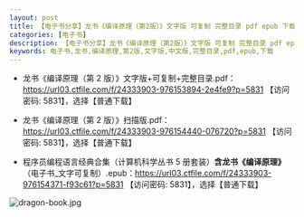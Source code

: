 ```yaml
---
layout: post
title: 【电子书分享】龙书《编译原理（第2版）》文字版 可复制 完整目录 pdf epub 下载
categories: [电子书]
description: 【电子书分享】龙书《编译原理（第2版）》文字版 可复制 完整目录 pdf epub 下载
keywords: 电子书,龙书,编译原理,第2版,文字版,中文版,完整目录,pdf,epub,下载
---
```


- 龙书《编译原理（第 2 版）》文字版+可复制+完整目录.pdf：<https://url03.ctfile.com/f/24333903-976153894-2e4fe9?p=5831> 【访问密码: 5831】，选择【普通下载】

- 龙书《编译原理（第 2 版）》扫描版.pdf：<https://url03.ctfile.com/f/24333903-976154440-076720?p=5831> 【访问密码: 5831】，选择【普通下载】

- 程序员编程语言经典合集（计算机科学丛书 5 册套装）**含龙书《编译原理》**（电子书\_文字可复制）.epub：<https://url03.ctfile.com/f/24333903-976154371-f93c61?p=5831> 【访问密码: 5831】，选择【普通下载】

![dragon-book.jpg](https://cdn.jsdelivr.net/gh/isanthree/blog-gallery/pic/dragon-book.jpg)
